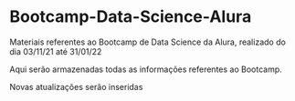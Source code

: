 # Bootcamp-Data-Science-Alura
Materiais referentes ao Bootcamp de Data Science da Alura, realizado do dia 03/11/21 até 31/01/22


Aqui serão armazenadas todas as informações referentes ao Bootcamp.

Novas atualizações serão inseridas
